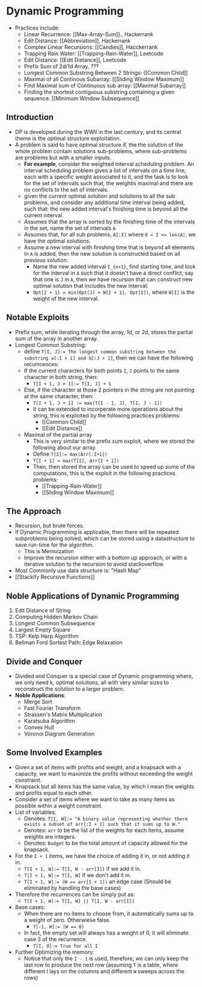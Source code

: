 
# Dynamic Programming
* Practices include: 
	* Linear Recurrence: [[Max-Array-Sum]]., Hackerrank
	* Edit Distance: [[Abbreviation]], Hackerrank
	* Complex Linear Recursions: [[Candies]], Hacckerrank
	* Trapping Rain Water: [[Trapping-Rain-Water]], Leetcode
	* Edit Distance: [[Edit Distance]], Leetcode
	* Prefix Sum of 2d/1d Array, ???
	* Longest Common Substring Between 2 Strings: [[Common Child]]
	* Maximal of all Continous Subarray: [[Sliding Window Maximum]]
	* Find Maximal sum of Continuous sub array: [[Maximal Subarray]]
	* Finding the shortest contiguous substring containing a given sequence: [[Minimum Window Subsequence]]

## Introduction

* DP is developed during the WWII in the last century, and its central theme is the optimal structure exploitation. 
* A problem is said to have optimal structure if, the the solution of the whole problem contain solutions sub-problems, where sub-problems are problems but with a smaller inputs. 
  * **For example**, consider the weighted interval scheduling problem. An interval scheduling problem gives a list of intervals on a time line, each with a specific weight associated to it, and the task is to look for the set of intervals such that, the weightis maximal and there are no conflicts to the set of intervals.
  * given the current optimal solution and soluitons to all the sub problems, and consider any additional time interval being added, such that: the new added interval's finishing time is beyond all the current interval. 
  * Assumes that the array is sorted by the finishing time of the intervals in the set, name the set of intervals `A`
  * Assumes that, for all sub problems, `A[:I]` where `0 < I <= len(A)`, we have the optimal solutions.
  * Assume a new interval with finishing time that is beyond all elements in `A` is added, then the new solution is constructed based on all previous solution:
	  * Name the new added interval `I_{n+1}`, find starting time, and look for the interval in `A` such that it doesn't have a direct conflict, say that one is `J` in `A`, then we have recursion that can construct new optimal solution that includes the new interval: 
	  * `Opt[I + 1] = min(Opt[J] + W[I + 1], Opt[I])`, where `W[I]` is the weight of the new interval. 

## Notable Exploits

* Prefix sum, while iterating through the array, 1d, or 2d, stores the partial sum of the array in another array. 
* Longest Common Substring: 
	* define `T[I, J]:= The longest common substring between the substring a[:I + 1] and b[:J + 1]`, then we can have the following recurrcences:
	* If the current characters for both points `I`, `J` points to the same character in both string, then: 
		* `T[I + 1, J + 1]:= T[I, J] + 1`
	* Else, if the character at those 2 pointers in the string are not pointing at the same character, then: 
		* `T[I + 1, J + 1] := max(T[I - 1, J], T[I, J - 1])`
		* It can be extended to incorperate more operations about the string, this is exploited by the following practices problems: 
			* [[Common Child]]
			* [[Edit Distance]]
	* Maximal of the partial array
		* This is very similar to the prefix sum exploit, where we stored the following about our array.
		* Define `T[I]:= max(Arr[:I+1])` 
		* `T[I + 1] = max(T[I], Arr[I + 1])`
		* Then, then stored the array can be used to speed up some of the computations, this is the exploit in the following practices problems: 
			* [[Trapping-Rain-Water]]
			* [[Sliding Window Maximum]]
  

## The Approach
* Recursion, but brute forces. 
* If Dynamic Programming is applicable, then there will be repeated subproblems being solved, which can be stored using a datastructure to save run-time for the algorithm. 
	* This is Memoization
	* Improve the recursion either with a bottom up approach, or with a iterative solution to the recursion to avoid stackoverflow. 
* Most Commonly use data structure is: "Hash Map"
* [[Stackify Recursive Functions]]


## Noble Applications of Dynamic Programming
 1. Edit Distance of String
 2. Computing Hidden Markov Chain
 3. Longest Common Subsequence
 4. Largest Empty Square
 5. TSP: Kelp Harp Algorithm
 6. Bellman Ford Sortest Path: Edge Relaxation


## Divide and Conquer
* Divided and Conquer is a special case of Dynamic programming where, we only need k, optimal soluitons, all with very similar sizes to reconstruct the solution to a larger problem. 
* **Noble Applications**: 
	* Merge Sort
	*  Fast Fourier Transform
	*  Strassen's Matrix Multiplication
	*  Karatsuba Algorithm
	*  Convex Hull
	*  Voronoi Diagram Generation

## Some Involved Examples
* Given a set of items with profits and weight, and a knapsack with a capacity, we want to maximize the profits without exceeding the weight constraint.
* Knapsack but all items has the same value, by which I mean the weights and profits equal to each other.
* Consider a set of items where we want to take as many items as possible within a weight constraint.
* List of variables:
	* Denotes: `T[I, W]:= "A binary value representing whether there exists a subset of arr[:I + 1] such that it sums up to W."`
	* Denotes: `arr` to be the list of the weights for each items, assume weights are integers.
	* Denotes: `Budget` to be the total amount of capacity allowed for the knapsack.
* For the `I + 1` items, we have the choice of adding it in, or not adding it in.
	* `T[I + 1, W]:= T[I, W - arr[I]]` if we add it in.
	* `T[I + 1, W]:= T[I, W]` if we don't add it in.
	* `T[I + 1, W]:= (W == arr[I + 1])` an edge case (Should be eliminated by handling the base cases)
* Therefore the recurrences can be simply put as: 
	* `T[I + 1, W]:= T[I, W] || T[I, W - arr[I]]`
* Base cases: 
	* When there are no items to choose from, it automatically sums up to a weight of zero. Otherwiese false.
		* `T[-1, W]:= (W == 0)`
	* In fact, the empty set will always has a weight of 0, it will eliminate case 3 of the recurrence.
		* `T[I, 0]:= True for all I`
* Further Optimizing the memory:
	* Notice that only the `I - 1` is used, therefore, we can only keep the last row to produce the next row (assuming `T` is a table, where different I lays on the columns and different `W` sweeps across the rows)